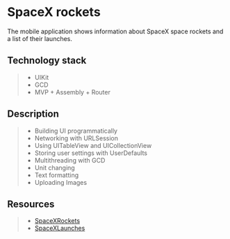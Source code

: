#  **SpaceX rockets** 
The mobile application shows information about SpaceX space rockets and a list of their launches. 

## Technology stack
> - UIKit
> - GCD
> - MVP + Assembly + Router

## Description
> - Building UI programmatically
> - Networking with URLSession
> - Using UITableView and UICollectionView
> - Storing user settings with UserDefaults
> - Multithreading with GCD
> - Unit changing
> - Text formatting
> - Uploading Images

## Resources
> - [SpaceXRockets](https://api.spacexdata.com/v4/rockets)
> - [SpaceXLaunches](https://api.spacexdata.com/v4/launches)

